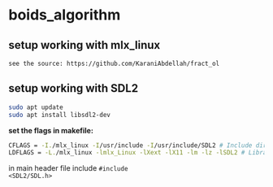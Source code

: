 # boids_algorithm


## setup working with mlx_linux
	see the source: https://github.com/KaraniAbdellah/fract_ol

## setup working with SDL2

``` bash
sudo apt update
sudo apt install libsdl2-dev
```

<b>set the flags in makefile: </b>

``` bash
CFLAGS = -I./mlx_linux -I/usr/include -I/usr/include/SDL2 # Include directories for headers
LDFLAGS = -L./mlx_linux -lmlx_Linux -lXext -lX11 -lm -lz -lSDL2 # Libraries to link
```

in main header file include <code>#include <SDL2/SDL.h></code>



